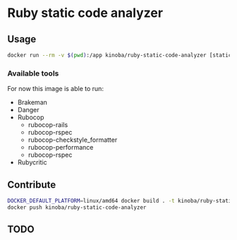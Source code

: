 # Ruby static code analyzer

## Usage

```bash
docker run --rm -v $(pwd):/app kinoba/ruby-static-code-analyzer [static tool]
```

### Available tools

For now this image is able to run:

- Brakeman
- Danger
- Rubocop
  - rubocop-rails
  - rubocop-rspec
  - rubocop-checkstyle_formatter
  - rubocop-performance
  - rubocop-rspec
- Rubycritic

## Contribute

```bash
DOCKER_DEFAULT_PLATFORM=linux/amd64 docker build . -t kinoba/ruby-static-code-analyzer
docker push kinoba/ruby-static-code-analyzer
```

## TODO

